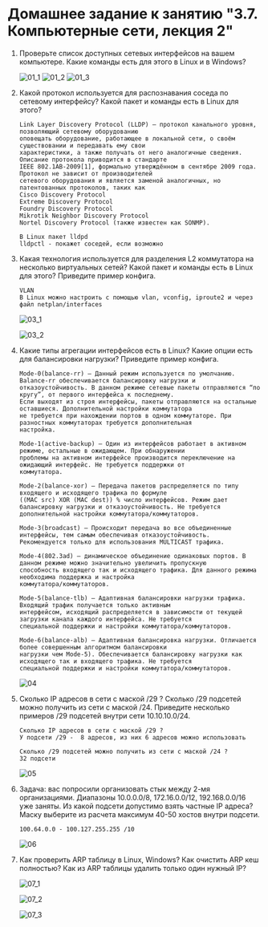 # Домашнее задание к занятию "3.7. Компьютерные сети, лекция 2"

1. Проверьте список доступных сетевых интерфейсов на вашем компьютере. Какие команды есть для этого в Linux и в Windows?

   ![01_1](https://github.com/NotClove/netology.devops/blob/master/03-sysadmin-07-net/pics/01_1.jpg?raw=true)
   ![01_2](https://github.com/NotClove/netology.devops/blob/master/03-sysadmin-07-net/pics/01_2.jpg?raw=true)
   ![01_3](https://github.com/NotClove/netology.devops/blob/master/03-sysadmin-07-net/pics/01_3.jpg?raw=true)

2. Какой протокол используется для распознавания соседа по сетевому интерфейсу? Какой пакет и команды есть в Linux для этого?

    ```
    Link Layer Discovery Protocol (LLDP) — протокол канального уровня, позволяющий сетевому оборудованию 
    оповещать оборудование, работающее в локальной сети, о своём существовании и передавать ему свои 
    характеристики, а также получать от него аналогичные сведения. Описание протокола приводится в стандарте 
    IEEE 802.1AB-2009[1], формально утверждённом в сентябре 2009 года. Протокол не зависит от производителей 
    сетевого оборудования и является заменой аналогичных, но патентованных протоколов, таких как 
    Cisco Discovery Protocol
    Extreme Discovery Protocol
    Foundry Discovery Protocol
    Mikrotik Neighbor Discovery Protocol
    Nortel Discovery Protocol (также известен как SONMP).
   
    В Linux пакет lldpd
    lldpctl - покажет соседей, если возможно
    ```
   



3. Какая технология используется для разделения L2 коммутатора на несколько виртуальных сетей? Какой пакет и команды есть в Linux для этого? Приведите пример конфига.

    ```
    VLAN
    В Linux можно настроить с помощью vlan, vconfig, iproute2 и через файл netplan/interfaces     
    ```
   
   ![03_1](https://github.com/NotClove/netology.devops/blob/master/03-sysadmin-07-net/pics/03_1.jpg?raw=true)

   ![03_2](https://github.com/NotClove/netology.devops/blob/master/03-sysadmin-07-net/pics/03_2.jpg?raw=true)

4. Какие типы агрегации интерфейсов есть в Linux? Какие опции есть для балансировки нагрузки? Приведите пример конфига.

    ```
   Mode-0(balance-rr) – Данный режим используется по умолчанию. Balance-rr обеспечивается балансировку нагрузки и 
   отказоустойчивость. В данном режиме сетевые пакеты отправляются “по кругу”, от первого интерфейса к последнему. 
   Если выходят из строя интерфейсы, пакеты отправляются на остальные оставшиеся. Дополнительной настройки коммутатора 
   не требуется при нахождении портов в одном коммутаторе. При разностных коммутаторах требуется дополнительная 
   настройка.

   Mode-1(active-backup) – Один из интерфейсов работает в активном режиме, остальные в ожидающем. При обнаружении 
   проблемы на активном интерфейсе производится переключение на ожидающий интерфейс. Не требуется поддержки от 
   коммутатора.

   Mode-2(balance-xor) – Передача пакетов распределяется по типу входящего и исходящего трафика по формуле 
   ((MAC src) XOR (MAC dest)) % число интерфейсов. Режим дает балансировку нагрузки и отказоустойчивость. Не требуется 
   дополнительной настройки коммутатора/коммутаторов.

   Mode-3(broadcast) – Происходит передача во все объединенные интерфейсы, тем самым обеспечивая отказоустойчивость. 
   Рекомендуется только для использования MULTICAST трафика.

   Mode-4(802.3ad) – динамическое объединение одинаковых портов. В данном режиме можно значительно увеличить пропускную 
   способность входящего так и исходящего трафика. Для данного режима необходима поддержка и настройка 
   коммутатора/коммутаторов.

   Mode-5(balance-tlb) – Адаптивная балансировки нагрузки трафика. Входящий трафик получается только активным 
   интерфейсом, исходящий распределяется в зависимости от текущей загрузки канала каждого интерфейса. Не требуется 
   специальной поддержки и настройки коммутатора/коммутаторов.

   Mode-6(balance-alb) – Адаптивная балансировка нагрузки. Отличается более совершенным алгоритмом балансировки 
   нагрузки чем Mode-5). Обеспечивается балансировку нагрузки как исходящего так и входящего трафика. Не требуется 
   специальной поддержки и настройки коммутатора/коммутаторов. 
   
    ```

   ![04](https://github.com/NotClove/netology.devops/blob/master/03-sysadmin-07-net/pics/04.jpg?raw=true)

5. Сколько IP адресов в сети с маской /29 ? Сколько /29 подсетей можно получить из сети с маской /24. Приведите несколько примеров /29 подсетей внутри сети 10.10.10.0/24.

    ```
    Сколько IP адресов в сети с маской /29 ?
    У подсети /29 -  8 адресов, из них 6 адресов можно использовать
    
    Сколько /29 подсетей можно получить из сети с маской /24 ?
    32 подсети
    ```
   
   ![05](https://github.com/NotClove/netology.devops/blob/master/03-sysadmin-07-net/pics/05.jpg?raw=true)

6. Задача: вас попросили организовать стык между 2-мя организациями. Диапазоны 10.0.0.0/8, 172.16.0.0/12, 192.168.0.0/16 уже заняты. Из какой подсети допустимо взять частные IP адреса? Маску выберите из расчета максимум 40-50 хостов внутри подсети.

    ```
    100.64.0.0 - 100.127.255.255 /10
    ```

   ![06](https://github.com/NotClove/netology.devops/blob/master/03-sysadmin-07-net/pics/06.jpg?raw=true)

7. Как проверить ARP таблицу в Linux, Windows? Как очистить ARP кеш полностью? Как из ARP таблицы удалить только один нужный IP?

   ![07_1](https://github.com/NotClove/netology.devops/blob/master/03-sysadmin-07-net/pics/07.jpg?raw=true)

   ![07_2](https://github.com/NotClove/netology.devops/blob/master/03-sysadmin-07-net/pics/07_2.jpg?raw=true)

   ![07_3](https://github.com/NotClove/netology.devops/blob/master/03-sysadmin-07-net/pics/07_3.jpg?raw=true)